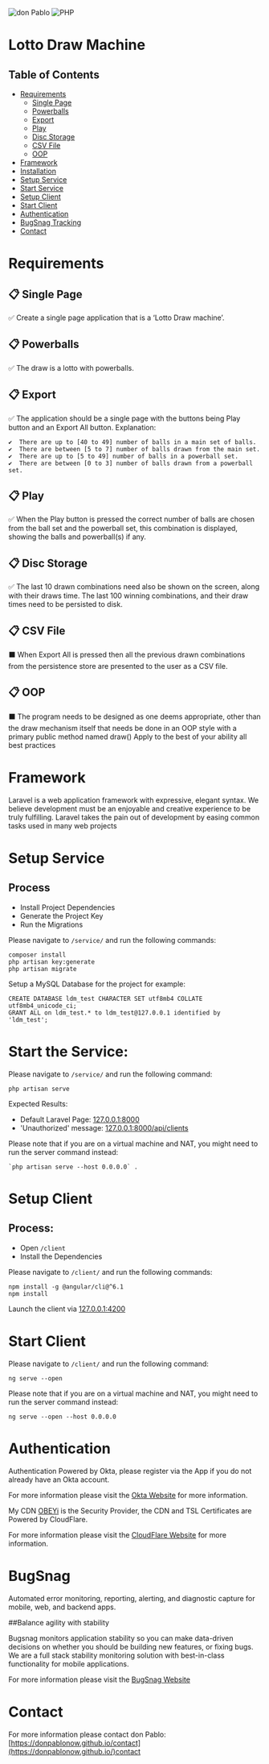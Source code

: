  ![don Pablo](https://donpablonow.github.io/assets/img/signature.png)
 ![PHP](https://www.craiglotter.co.za/wp-content/uploads/2014/08/php-banner-strip.jpg)
 
# Lotto Draw Machine

## Table of Contents

  * [Requirements](#requirements)
    * [Single Page](#-single-page)
    * [Powerballs](#-powerballs)
    * [Export](#-export)
    * [Play](#-display)
    * [Disc Storage](#-disc-storage)
    * [CSV File](#-csv-file)
    * [OOP](#-oop)
  * [Framework](#framework)
  * [Installation](#installation)
  * [Setup Service](#setup-service)
  * [Start Service](#start-service)
  * [Setup Client](#setup-client)
  * [Start Client](#start-client)
  * [Authentication](#authentication)
  * [BugSnag Tracking](#bugsnag)  
  * [Contact](#contact)

# Requirements

## 📋 Single Page

✅ Create a single page application that is a ‘Lotto Draw machine’.

## 📋 Powerballs

✅ The draw is a lotto with powerballs. 

## 📋 Export

✅ The application should be a single page with the buttons being Play button and an Export All button. Explanation: 

    ✔️  There are up to [40 to 49] number of balls in a main set of balls. 
    ✔️  There are between [5 to 7] number of balls drawn from the main set. 
    ✔️  There are up to [5 to 49] number of balls in a powerball set. 
    ✔️  There are between [0 to 3] number of balls drawn from a powerball set. 

## 📋 Play

✅ When the Play button is pressed the correct number of balls are chosen from the ball set and the powerball set, this combination is displayed, showing the balls and powerball(s) if any. 

## 📋 Disc Storage

✅ The last 10 drawn combinations need also be shown on the screen, along with their draws time. The last 100 winning combinations, and their draw times need to be persisted to disk. 

## 📋 CSV File

⬛ When Export All is pressed then all the previous drawn combinations from the persistence store are presented to the user as a CSV file. 

## 📋 OOP

⬛ The program needs to be designed as one deems appropriate, other than the draw mechanism itself that needs be done in an OOP style with a primary public method named draw() 
Apply to the best of your ability all best practices 

# Framework

Laravel is a web application framework with expressive, elegant syntax. We believe development must be an enjoyable and creative experience to be truly fulfilling. Laravel takes the pain out of development by easing common tasks used in many web projects

# Setup Service

## Process

  * Install Project Dependencies
  * Generate the Project Key
  * Run the Migrations

Please navigate to `/service/` and run the following commands:

```
composer install
php artisan key:generate
php artisan migrate
```

Setup a MySQL Database for the project for example:

```
CREATE DATABASE ldm_test CHARACTER SET utf8mb4 COLLATE utf8mb4_unicode_ci;
GRANT ALL on ldm_test.* to ldm_test@127.0.0.1 identified by 'ldm_test';
```

# Start the Service:

Please navigate to `/service/` and run the following command:

```
php artisan serve

```

Expected Results:

  * Default Laravel Page: [127.0.0.1:8000](127.0.0.1:8000)
  * 'Unauthorized' message: [127.0.0.1:8000/api/clients](127.0.0.1:8000/api/clients)

Please note that if you are on a virtual machine and NAT, you might need to run the server command instead:

```
`php artisan serve --host 0.0.0.0` .
```

# Setup Client

## Process:

  * Open `/client`
  * Install the Dependencies

Please navigate to `/client/` and run the following commands:

```
npm install -g @angular/cli@^6.1
npm install
```

Launch the client via [127.0.0.1:4200](127.0.0.1:4200)

# Start Client

Please navigate to `/client/` and run the following command:

```
ng serve --open
```

Please note that if you are on a virtual machine and NAT, you might need to run the server command instead:

`ng serve --open --host 0.0.0.0`

# Authentication

Authentication Powered by Okta, please register via the App if you do not already have an Okta account.

For more information please visit the [Okta Website](https://www.okta.com/) for more information.

My CDN [OBEYi](https://auth.obeyi.com/) is the Security Provider, the CDN and TSL Certificates are Powered by CloudFlare.

For more information please visit the [CloudFlare Website](https://www.cloudflare.com/) for more information.

# BugSnag

Automated error monitoring, reporting, alerting, and diagnostic capture for mobile, web, and backend apps.

##Balance agility with stability

Bugsnag monitors application stability so you can make data-driven decisions on whether you should be building new features, or fixing bugs.
‍
We are a full stack stability monitoring solution with best-in-class functionality for mobile applications.

For more information please visit the [BugSnag Website](https://www.bugsnag.com/)

# Contact

For more information please contact don Pablo: [https://donpablonow.github.io/contact](https://donpablonow.github.io/)contact